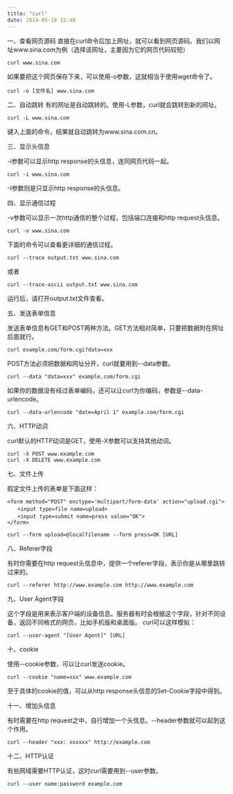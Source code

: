 ```yaml
---
title: "curl"
date: 2014-05-18 15:48
---
```


一、查看网页源码
直接在curl命令后加上网址，就可以看到网页源码。我们以网址www.sina.com为例（选择该网址，主要因为它的网页代码较短）

```
curl www.sina.com
```

如果要把这个网页保存下来，可以使用-o参数，这就相当于使用wget命令了。

```
curl -o [文件名] www.sina.com
```

二、自动跳转
有的网址是自动跳转的。使用-L参数，curl就会跳转到新的网址。

```
curl -L www.sina.com
```

键入上面的命令，结果就自动跳转为www.sina.com.cn。

三、显示头信息

-i参数可以显示http response的头信息，连同网页代码一起。

```
curl -i www.sina.com
```

-I参数则是只显示http response的头信息。

四、显示通信过程

-v参数可以显示一次http通信的整个过程，包括端口连接和http request头信息。

```
curl -v www.sina.com
```

下面的命令可以查看更详细的通信过程。

```
curl --trace output.txt www.sina.com
```

或者

```
curl --trace-ascii output.txt www.sina.com
```
运行后，请打开output.txt文件查看。

五、发送表单信息

发送表单信息有GET和POST两种方法。GET方法相对简单，只要把数据附在网址后面就行。

```
curl example.com/form.cgi?data=xxx
```

POST方法必须把数据和网址分开，curl就要用到--data参数。

```
curl --data "data=xxx" example.com/form.cgi
```

如果你的数据没有经过表单编码，还可以让curl为你编码，参数是--data-urlencode。

```
curl --data-urlencode "date=April 1" example.com/form.cgi
```

六、HTTP动词

curl默认的HTTP动词是GET，使用-X参数可以支持其他动词。

```
curl -X POST www.example.com
curl -X DELETE www.example.com
```

七、文件上传

假定文件上传的表单是下面这样：

```
<form method="POST" enctype='multipart/form-data' action="upload.cgi">
　　<input type=file name=upload>
　　<input type=submit name=press value="OK">
</form>

curl --form upload=@localfilename --form press=OK [URL]
```

八、Referer字段

有时你需要在http request头信息中，提供一个referer字段，表示你是从哪里跳转过来的。

```
curl --referer http://www.example.com http://www.example.com
```

九、User Agent字段

这个字段是用来表示客户端的设备信息。服务器有时会根据这个字段，针对不同设备，返回不同格式的网页，比如手机版和桌面版。
curl可以这样模拟：

```
curl --user-agent "[User Agent]" [URL]
```

十、cookie

使用--cookie参数，可以让curl发送cookie。

```
curl --cookie "name=xxx" www.example.com
```

至于具体的cookie的值，可以从http response头信息的Set-Cookie字段中得到。

十一、增加头信息

有时需要在http request之中，自行增加一个头信息。--header参数就可以起到这个作用。

```
curl --header "xxx: xxxxxx" http://example.com
```

十二、HTTP认证

有些网域需要HTTP认证，这时curl需要用到--user参数。

```
curl --user name:password example.com
```
